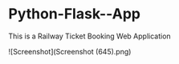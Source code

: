 # Python-Flask--App
This is a Railway Ticket Booking Web Application

![Screenshot](Screenshot (645).png)
